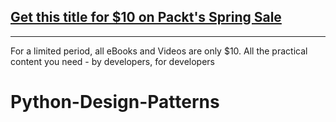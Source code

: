 ## [Get this title for $10 on Packt's Spring Sale](https://www.packt.com/V05428?utm_source=github&utm_medium=packt-github-repo&utm_campaign=spring_10_dollar_2022)
-----
For a limited period, all eBooks and Videos are only $10. All the practical content you need \- by developers, for developers

# Python-Design-Patterns